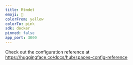 ```yaml
---
title: Rtmdet
emoji: 🐠
colorFrom: yellow
colorTo: pink
sdk: docker
pinned: false
app_port: 3000
---
```


Check out the configuration reference at https://huggingface.co/docs/hub/spaces-config-reference